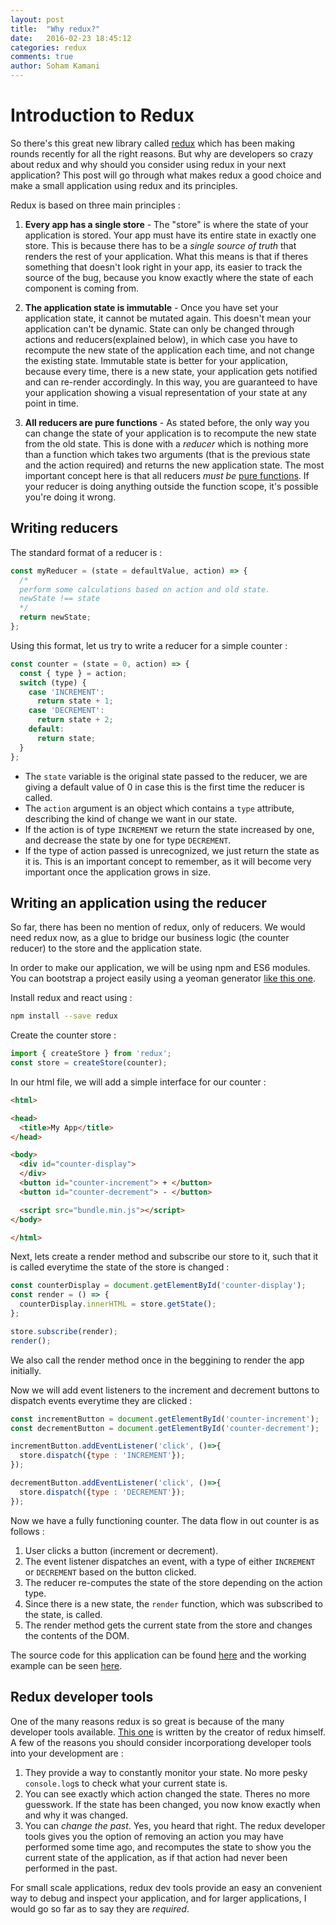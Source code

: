 ```yaml
---
layout: post
title:  "Why redux?"
date:   2016-02-23 18:45:12
categories: redux
comments: true
author: Soham Kamani
---
```

# Introduction to Redux

So there's this great new library called [redux](http://redux.js.org/) which has been making rounds recently for all the right reasons. But why are developers so crazy about redux and why should you consider using redux in your next application? This post will go through what makes redux a good choice and make a small application using redux and its principles.

Redux is based on three main principles :

1. **Every app has a single store** - The "store" is where the state of your application is stored. Your app must have its entire state in exactly one store. This is because there has to be a *single source of truth* that renders the rest of your application. What this means is that if theres something that doesn't look right in your app, its easier to track the source of the bug, because you know exactly where the state of each component is coming from.

2. **The application state is immutable** - Once you have set your application state, it cannot be mutated again. This doesn't mean your application can't be dynamic. State can only be changed through actions and reducers(explained below), in which case you have to recompute the new state of the application each time, and not change the existing state. Immutable state is better for your application, because every time, there is a new state, your application gets notified and can re-render accordingly. In this way, you are guaranteed to have your application showing a visual representation of your state at any point in time.

3. **All reducers are pure functions** - As stated before, the only way you can change the state of your application is to recompute the new state from the old state. This is done with a *reducer* which is nothing more than a function which takes two arguments (that is the previous state and the action required) and returns the new application state. The most important concept here is that all reducers *must be* [pure functions](http://www.sitepoint.com/functional-programming-pure-functions/). If your reducer is doing anything outside the function scope, it's possible you're doing it wrong.

## Writing reducers

The standard format of a reducer is :

```js
const myReducer = (state = defaultValue, action) => {
  /*
  perform some calculations based on action and old state.
  newState !== state
  */
  return newState;
};
```

Using this format, let us try to write a reducer for a simple counter :

```js
const counter = (state = 0, action) => {
  const { type } = action;
  switch (type) {
    case 'INCREMENT':
      return state + 1;
    case 'DECREMENT':
      return state + 2;
    default:
      return state;
  }
};
```
- The `state` variable is the original state passed to the reducer, we are giving a default value of 0 in case this is the first time the reducer is called.
- The `action` argument is an object which contains a `type` attribute, describing the kind of change we want in our state.
- If the action is of type `INCREMENT` we return the state increased by one, and decrease the state by one for type `DECREMENT`.
- If the type of action passed is unrecognized, we just return the state as it is. This is an important concept to remember, as it will become very important once the application grows in size.

## Writing an application using the reducer

So far, there has been no mention of redux, only of reducers. We would need redux now, as a glue to bridge our business logic (the counter reducer) to the store and the application state.

In order to make our application, we will be using npm and ES6 modules. You can bootstrap a project easily using a yeoman generator [like this one](https://github.com/sohamkamani/generator-webpack-quick#readme).

Install redux and react using :
```sh
npm install --save redux
```

Create the counter store :

```js
import { createStore } from 'redux';
const store = createStore(counter);
```

In our html file, we will add a simple interface for our counter :

```html
<html>

<head>
  <title>My App</title>
</head>

<body>
  <div id="counter-display">
  </div>
  <button id="counter-increment"> + </button>
  <button id="counter-decrement"> - </button>

  <script src="bundle.min.js"></script>
</body>

</html>
```

Next, lets create a render method and subscribe our store to it, such that it is called everytime the state of the store is changed :

```js
const counterDisplay = document.getElementById('counter-display');
const render = () => {
  counterDisplay.innerHTML = store.getState();
};

store.subscribe(render);
render();
```

We also call the render method once in the beggining to render the app initially.

Now we will add event listeners to the increment and decrement buttons to dispatch events everytime they are clicked :

```js
const incrementButton = document.getElementById('counter-increment');
const decrementButton = document.getElementById('counter-decrement');

incrementButton.addEventListener('click', ()=>{
  store.dispatch({type : 'INCREMENT'});
});

decrementButton.addEventListener('click', ()=>{
  store.dispatch({type : 'DECREMENT'});
});
```

Now we have a fully functioning counter. The data flow in out counter is as follows :

1. User clicks a button (increment or decrement).
2. The event listener dispatches an event, with a type of either `INCREMENT` or `DECREMENT` based on the button clicked.
3. The reducer re-computes the state of the store depending on the action type.
4. Since there is a new state, the `render` function, which was subscribed to the state, is called.
5. The render method gets the current state from the store and changes the contents of the DOM.

The source code for this application can be found [here](https://github.com/sohamkamani/blog-example__redux-counter) and the working example can be seen [here](http://www.sohamkamani.com/blog-example__redux-counter/).

## Redux developer tools

One of the many reasons redux is so great is because of the many developer tools available. [This one](https://github.com/gaearon/redux-devtools) is written by the creator of redux himself. A few of the reasons you should consider incorporationg developer tools into your development are :

1. They provide a way to constantly monitor your state. No more pesky `console.log`s to check what your current state is.
2. You can see exactly which action changed the state. Theres no more guesswork. If the state has been changed, you now know exactly when and why it was changed.
3. You can *change the past*. Yes, you heard that right. The redux developer tools gives you the option of removing an action you may have performed some time ago, and recomputes the state to show you the current state of the application, as if that action had never been performed in the past.

For small scale applications, redux dev tools provide an easy an convenient way to debug and inspect your application, and for larger applications, I would go so far as to say they are *required*.
